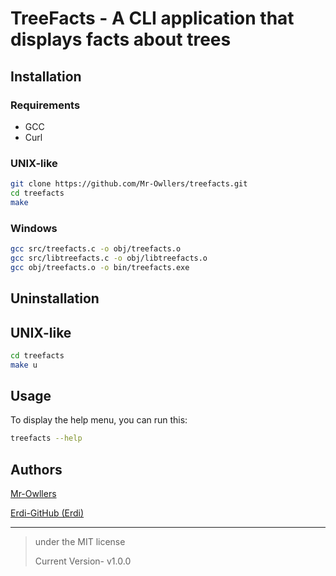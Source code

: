 # TreeFacts - A CLI application that displays facts about trees
## Installation
### Requirements
- GCC
- Curl
### UNIX-like
```sh
git clone https://github.com/Mr-Owllers/treefacts.git
cd treefacts
make
```
### Windows
```sh
gcc src/treefacts.c -o obj/treefacts.o
gcc src/libtreefacts.c -o obj/libtreefacts.o
gcc obj/treefacts.o -o bin/treefacts.exe
```

## Uninstallation
## UNIX-like
```sh
cd treefacts
make u
```
## Usage
To display the help menu, you can run this:
```sh
treefacts --help
```
## Authors
[Mr-Owllers](https://github.com/Mr-Owllers)

[Erdi-GitHub (Erdi)](https://github.com/Erdi-GitHub)

---
> under the MIT license
> 
> Current Version- v1.0.0
